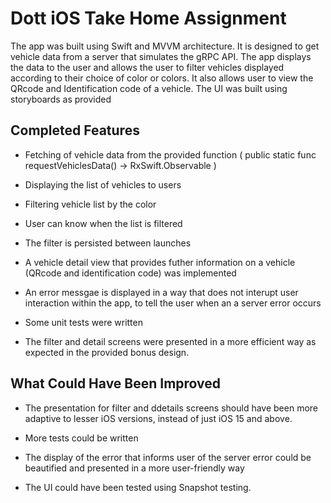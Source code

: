 # Dott iOS Take Home Assignment

The app was built using Swift and MVVM architecture. 
It is designed to get vehicle data from a server that simulates the gRPC API. 
The app displays the data to the user and allows the user to filter vehicles displayed according to their choice of color or colors.
It also allows user to view the QRcode and Identification code of a vehicle.
The UI was built using storyboards as provided

## Completed Features

- Fetching of vehicle data from the provided function ( public static func requestVehiclesData() -> RxSwift.Observable<Data> )

- Displaying the list of vehicles to users

- Filtering vehicle list by the color 

- User can know when the list is filtered

- The filter is persisted between launches

- A vehicle detail view that provides futher information on a vehicle (QRcode and identification code) was implemented

- An error messgae is displayed in a way that does not interupt user interaction within the app, to tell the user when an a server error occurs

- Some unit tests were written 

- The filter and detail screens were presented in a more efficient way as expected in the provided bonus design.


## What Could Have Been Improved 

- The presentation for filter and ddetails screens should have been more adaptive to lesser iOS versions, instead of just iOS 15 and above.

- More tests could be written 

- The display of the error that informs user of the server error could be beautified and presented in a more user-friendly way

- The UI could have been tested using Snapshot testing.

